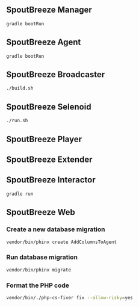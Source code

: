 ## SpoutBreeze Manager

```
gradle bootRun
```

## SpoutBreeze Agent
```
gradle bootRun
```

## SpoutBreeze Broadcaster
```
./build.sh
```

## SpoutBreeze Selenoid

```
./run.sh
```

## SpoutBreeze Player

## SpoutBreeze Extender

## SpoutBreeze Interactor
```
gradle run
```

## SpoutBreeze Web

### Create a new database migration
```bash
vendor/bin/phinx create AddColumnsToAgent
```

### Run database migration
```bash
vendor/bin/phinx migrate
```

### Format the PHP code
```bash
vendor/bin/./php-cs-fixer fix --allow-risky=yes
```
